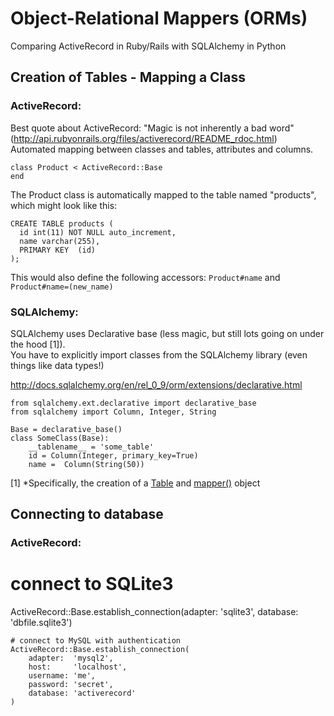 # Object-Relational Mappers (ORMs)

Comparing ActiveRecord in Ruby/Rails with SQLAlchemy in Python

## Creation of Tables - Mapping a Class

### ActiveRecord:
Best quote about ActiveRecord: "Magic is not inherently a bad word"  
(http://api.rubyonrails.org/files/activerecord/README_rdoc.html)  
Automated mapping between classes and tables, attributes and columns.

    class Product < ActiveRecord::Base
    end

The Product class is automatically mapped to the table named "products",
which might look like this:

    CREATE TABLE products (
      id int(11) NOT NULL auto_increment,
      name varchar(255),
      PRIMARY KEY  (id)
    );
    
This would also define the following accessors: `Product#name` and
`Product#name=(new_name)`

### SQLAlchemy: 

SQLAlchemy uses Declarative base (less magic, but still lots going on under the hood [1]).  
You have to explicitly import classes from the SQLAlchemy library (even things like data types!)

http://docs.sqlalchemy.org/en/rel_0_9/orm/extensions/declarative.html

    from sqlalchemy.ext.declarative import declarative_base
    from sqlalchemy import Column, Integer, String
    
    Base = declarative_base()
    class SomeClass(Base):
        __tablename__ = 'some_table'
        id = Column(Integer, primary_key=True)
        name =  Column(String(50))

[1] *Specifically, the creation of a [Table](http://docs.sqlalchemy.org/en/rel_0_9/core/metadata.html#sqlalchemy.schema.Table) and [mapper()](http://docs.sqlalchemy.org/en/rel_0_9/orm/mapper_config.html#sqlalchemy.orm.mapper) object

## Connecting to database

### ActiveRecord:
# connect to SQLite3
ActiveRecord::Base.establish_connection(adapter: 'sqlite3', database: 'dbfile.sqlite3')

    # connect to MySQL with authentication
    ActiveRecord::Base.establish_connection(
        adapter:  'mysql2',
        host:     'localhost',
        username: 'me',
        password: 'secret',
        database: 'activerecord'
    )
    
    
